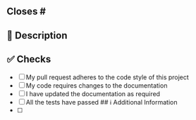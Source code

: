 <!-- Thanks for creating this pull request 🤗 Please make sure that the pull request is limited to one type (docs, feature, etc.) and keep it as small as possible. You can open multiple prs instead of opening a huge one. --> <!-- If this pull request closes an issue, please mention the issue number below --> 
## Closes # <!-- Issue # here --> 
## 📑 Description <!-- Add a brief description of the pr --> 
<!-- You can also choose to add a list of changes and if they have been completed or not by using the markdown to-do list syntax - 
[ ] Not Completed - [x] Completed --> 
## ✅ Checks <!-- Make sure your pr passes the CI checks and do check the following fields as needed - --> 
- [ ] My pull request adheres to the code style of this project
- [ ] My code requires changes to the documentation 
- [ ] I have updated the documentation as required 
- [ ] All the tests have passed ## ℹ Additional Information 
- [ ] <!-- Any additional information like breaking changes, dependencies added, screenshots, comparisons between new and old behavior, etc. -->
